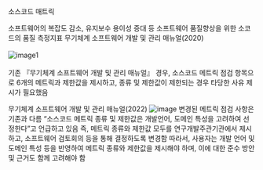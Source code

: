 소스코드 매트릭 

소프트웨어의 복잡도 감소, 유지보수 용이성 증대 등 소프트웨어 품질향상을 위한 소코드의 품질 측정지표
무기체계 소프트웨어 개발 및 관리 매뉴얼(2020) <br/> <br/>
![image1](https://github.com/2sahee/TIL/assets/119823052/a549629e-7f79-43a3-81ae-9d5da08cc10b) <br/> <br/>
기존 『무기체계 소프트웨어 개발 및 관리 매뉴얼』 경우, 소스코드 메트릭 점검 항목으로 6개의 메트릭과 제한값을 제시하고, 종류 및 제한값이 제한되는 경우 타당한 사유 제시가 필요했음

무기체계 소프트웨어 개발 및 관리 매뉴얼(2022)
![image](https://github.com/2sahee/TIL/assets/119823052/4c27f980-305a-42e9-acb0-e3567edea6a4)
변경된 메트릭 점검 사항은 기존과 다름
“소스코드 메트릭 종류 및 제한값은 개발언어, 도메인 특성을 고려하여 선정한다”고 언급하고 있음 
즉, 메트릭 종류와 제한값 모두를 연구개발주관기관에서 제시하고, 소프트웨어 검토회의 등을 통해 결정하도록 변경함
따라서, 사용자는 개발 언어 및 도메인 특성 등을 반영하여 메트릭 종류와 제한값을 제시해야 하며, 이에 대한 준수 방안 및 근거도 함께 고려해야 함



